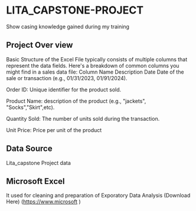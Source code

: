 # LITA_CAPSTONE-PROJECT
Show casing knowledge gained during my training  

## Project Over view
Basic Structure of the Excel File
typically consists of multiple columns that represent the data fields. 
Here's a breakdown of common columns you might find in a sales data file:
Column Name	Description
Date	Date of the sale or transaction (e.g., 01/31/2023, 01/91/2024).

Order ID:	Unique identifier for the product sold.

Product Name: description of the product (e.g., "jackets", "Socks","Skirt",etc).

Quantity Sold:	The number of units sold during the transaction.

Unit Price:	Price per unit of the product

## Data Source
Lita_capstone Project data

## Microsoft Excel
It used for cleaning and preparation of Exporatory Data Analysis
(Download Here) (https://www.microsoft )
